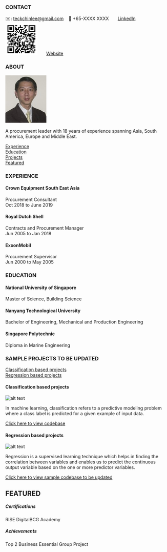 <!-- CONTACT Section Starts -->
### CONTACT

<!-- Add your details -->
✉️: teckchinlee@gmail.com
&nbsp;&nbsp; 📲 +65-XXXX XXXX
&nbsp;&nbsp;&nbsp;&nbsp;&nbsp; [LinkedIn](https://www.linkedin.com/in/teckchin) 
&nbsp;&nbsp;![alt text](https://github.com/teckchinlee/Lee_Teck_Chin/blob/main/Linkedin%20QR.png)
&nbsp;&nbsp;&nbsp;&nbsp;&nbsp; [Website](https://datasciencestunt.com/)
<!-- CONTACT Section Ends -->

<!-- ABOUT Section Starts -->
### ABOUT
<!-- Add link to your picture -->

![alt text](https://github.com/teckchinlee/Lee_Teck_Chin/raw/main/TC.jpg)

<!-- Add your details -->

A procurement leader with 18 years of experience spanning Asia, South America, Europe and Middle East.


<!-- Add link to the sections -->
[Experience](#experience) <br>
[Education](#education) <br>
[Projects](#projects) <br>
[Featured](#featured) <br> 

<!-- ABOUT Section Ends -->

<!-- EXPERIENCE Section Starts -->
### EXPERIENCE
<!-- Add your details -->
#### Crown Equipment South East Asia
Procurement Consultant<br>
Oct 2018 to June 2019

#### Royal Dutch Shell
Contracts and Procurement Manager<br>
Jun 2005 to Jan 2018

#### ExxonMobil
Procurement Supervisor<br>
Jun 2000 to May 2005

<!-- EXPERIENCE Section Ends -->

<!-- EDUCATION Section Starts -->
### EDUCATION
<!-- Add your details -->
#### National University of Singapore
Master of Science, Building Science

#### Nanyang Technological University
Bachelor of Engineering, Mechanical and Production Engineering

#### Singapore Polytechnic
Diploma in Marine Engineering

<!-- EDUCATION Section Ends -->

<!-- PROJECTS Section Starts -->
### SAMPLE PROJECTS TO BE UPDATED
<!-- Add your details -->

[Classification based projects](#classification-based-projects) <br>
[Regression based projects](#regression-based-projects) <br>

<!-- Add your details -->

#### Classification based projects
![alt text](https://raw.githubusercontent.com/krvishwesh54/Kumar-Vishwesh/main/images/Classification.png)

In machine learning, classification refers to a predictive modeling problem where a class label is predicted for a given example of input data.

[Click here to view codebase](https://github.com/krvishwesh54/DataScience_DeepLearning_MachineLearning/tree/master/Classification)

#### Regression based projects
![alt text](https://raw.githubusercontent.com/krvishwesh54/Kumar-Vishwesh/main/images/Regression.jpg)

Regression is a supervised learning technique which helps in finding the correlation between variables and enables us to predict the continuous output variable based on the one or more predictor variables.

[Click here to view sample codebase to be updated](https://github.com/krvishwesh54/DataScience_DeepLearning_MachineLearning/tree/master/Regression)

<!-- PROJECTS Section Ends -->

<!-- FEATURED Section Starts -->
## FEATURED
<!-- Add your details -->
##### Certifications
RISE DigitalBCG Academy

##### Achievements
Top 2 Business Essential Group Project
